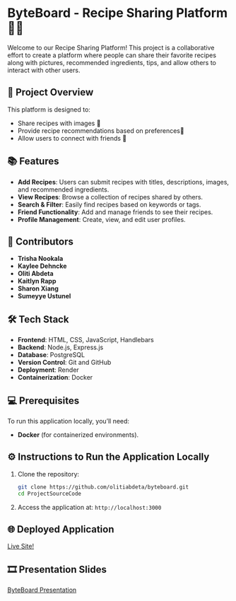 # ByteBoard - Recipe Sharing Platform 🧑‍🍳

Welcome to our Recipe Sharing Platform! This project is a collaborative effort to create a platform where people can share their favorite recipes along with pictures, recommended ingredients, tips, and allow others to interact with other users.

## 🚀 Project Overview

This platform is designed to:

- Share recipes with images 📸  
- Provide recipe recommendations based on preferences🍴  
- Allow users to connect with friends 💬  

## 📚 Features

- **Add Recipes**: Users can submit recipes with titles, descriptions, images, and recommended ingredients.  
- **View Recipes**: Browse a collection of recipes shared by others.    
- **Search & Filter**: Easily find recipes based on keywords or tags.  
- **Friend Functionality**: Add and manage friends to see their recipes.  
- **Profile Management**: Create, view, and edit user profiles.  


## 👥 Contributors

- **Trisha Nookala**  
- **Kaylee Dehncke**  
- **Oliti Abdeta**  
- **Kaitlyn Rapp**  
- **Sharon Xiang**  
- **Sumeyye Ustunel**  


## 🛠️ Tech Stack

- **Frontend**: HTML, CSS, JavaScript, Handlebars
- **Backend**: Node.js, Express.js  
- **Database**: PostgreSQL  
- **Version Control**: Git and GitHub  
- **Deployment**: Render  
- **Containerization**: Docker  


## 💻 Prerequisites

To run this application locally, you’ll need:
 
- **Docker** (for containerized environments).     


## ⚙️ Instructions to Run the Application Locally

1. Clone the repository:  
   ```bash
   git clone https://github.com/olitiabdeta/byteboard.git
   cd ProjectSourceCode

2. Access the application at: `http://localhost:3000`


## 🌐 Deployed Application
[Live Site!](https://byteboard-egej.onrender.com/)


## 🎞️ Presentation Slides
[ByteBoard Presentation](https://docs.google.com/presentation/d/1NGNSagay-nb08d-UAkhMTtiqPhU6AQhF7p-yP5_jzNE/edit?usp=sharing)
